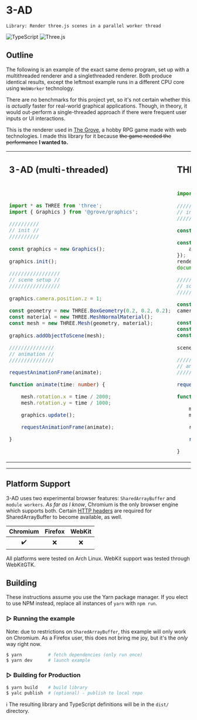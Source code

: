 # **3-AD**
    Library: Render three.js scenes in a parallel worker thread

![TypeScript](https://a11ybadges.com/badge?logo=typescript)
![Three.js](https://a11ybadges.com/badge?logo=threedotjs)

## Outline

The following is an example of the exact same demo program, set up with a multithreaded renderer and a singlethreaded renderer.  Both produce identical results, except the leftmost example runs in a different CPU core using `WebWorker` technology.

There are no benchmarks for this project yet, so it's not certain whether this is _actually_ faster for real-world graphical applications.  Though, in theory, it would out-perform a single-threaded approach if there were frequent user inputs or UI interactions.

This is the renderer used in [The Grove](https://github.com/stickyfingies/grove), a hobby RPG game made with web technologies. I made this library for it because ~~the game needed the performance~~ **I wanted to.**

<table>
<tr>
<td> <h2>3-AD (multi-threaded)</h2> </td> <td> <h2>THREE.js (single-threaded)</h2> </td>
</tr>
<tr>
<td>

```ts
import * as THREE from 'three';
import { Graphics } from '@grove/graphics';

//////////
// init //
//////////
 
const graphics = new Graphics();
 
graphics.init();

/////////////////
// scene setup //
/////////////////
 
graphics.camera.position.z = 1;

const geometry = new THREE.BoxGeometry(0.2, 0.2, 0.2);
const material = new THREE.MeshNormalMaterial();
const mesh = new THREE.Mesh(geometry, material);
 
graphics.addObjectToScene(mesh);

///////////////
// animation //
///////////////

requestAnimationFrame(animate);

function animate(time: number) {

    mesh.rotation.x = time / 2000;
    mesh.rotation.y = time / 1000;

    graphics.update();

    requestAnimationFrame(animate);

}
```

</td>
<td>

```ts
import * as THREE from 'three';
 
//////////
// init //
//////////

const scene = new THREE.Scene();

const renderer = new THREE.WebGLRenderer({
    antialias: true
});
renderer.setSize(window.innerWidth, window.innerHeight);
document.body.appendChild(renderer.domElement);

/////////////////
// scene setup //
/////////////////

const camera = new THREE.PerspectiveCamera();
camera.position.z = 1;

const geometry = new THREE.BoxGeometry(0.2, 0.2, 0.2);
const material = new THREE.MeshNormalMaterial();
const mesh = new THREE.Mesh(geometry, material);
 
scene.add(mesh);

///////////////
// animation //
///////////////

requestAnimationFrame(animate);

function animate(time: number) {

    mesh.rotation.x = time / 2000;
    mesh.rotation.y = time / 1000;

    renderer.render(scene, camera);

    requestAnimationFrame(animate);

}
```

</td>
</tr>
</table>

---

## **Platform Support**

3-AD uses two experimental browser features: `SharedArrayBuffer` and `module workers`.  _As far as I know_, Chromium is the only browser engine which supports both.  Certain [HTTP headers](https://developer.mozilla.org/en-US/docs/Web/JavaScript/Reference/Global_Objects/SharedArrayBuffer/Planned_changes) are required for SharedArrayBuffer to become available, as well.

| Chromium | Firefox | WebKit |
| :------: | :-----: | :----: |
|   ✔️      | ❌      |  ❌     |

All platforms were tested on Arch Linux.  WebKit support was tested through WebKitGTK.

## **Building**

These instructions assume you use the Yarn package manager.  If you elect to use NPM instead, replace all instances of `yarn` with `npm run`.

### ▻ **Running the example**

Note: due to restrictions on `SharedArrayBuffer`, this example will only work on Chromium.  As a Firefox user, this does not bring me joy, but it's the _only_ way right now.

```sh
$ yarn          # fetch dependencies (only run once)
$ yarn dev      # launch example
```

### ▻ **Building for Production**

```sh
$ yarn build    # build library
$ yalc publish  # (optional) - publish to local repo
```

ℹ️ The resulting library and TypeScript definitions will be in the `dist/` directory.